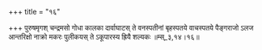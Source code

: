 +++
title = "१६"

+++
पुरुषमृगश् चन्द्रमसो गोधा कालका दार्वाघाटस् ते वनस्पतीनां बृहस्पतये वाचस्पतये पैङ्गराजो ऽलज आन्तरिक्षो नाक्रो मकरः पुलीकयस् ते ऽकूपारस्य ह्रियै शल्यकः ॥म्स्_३,१४।१६॥  
    
